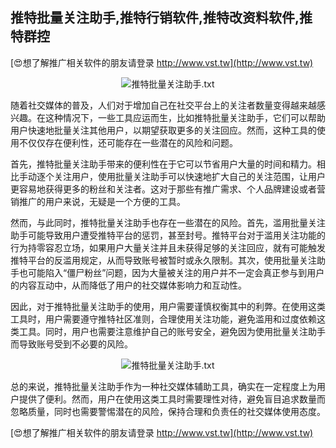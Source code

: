 ## **推特批量关注助手,推特行销软件,推特改资料软件,推特群控**

[😍想了解推广相关软件的朋友请登录 http://www.vst.tw](http://www.vst.tw)

 <center><img src="https://vst.tw/MP4/tuiguang/png/8.png" alt="推特批量关注助手.txt"></center>

随着社交媒体的普及，人们对于增加自己在社交平台上的关注者数量变得越来越感兴趣。在这种情况下，一些工具应运而生，比如推特批量关注助手，它们可以帮助用户快速地批量关注其他用户，以期望获取更多的关注回应。然而，这种工具的使用不仅仅存在便利性，还可能存在一些潜在的风险和问题。

首先，推特批量关注助手带来的便利性在于它可以节省用户大量的时间和精力。相比手动逐个关注用户，使用批量关注助手可以快速地扩大自己的关注范围，让用户更容易地获得更多的粉丝和关注者。这对于那些有推广需求、个人品牌建设或者营销推广的用户来说，无疑是一个方便的工具。

然而，与此同时，推特批量关注助手也存在一些潜在的风险。首先，滥用批量关注助手可能导致用户遭受推特平台的惩罚，甚至封号。推特平台对于滥用关注功能的行为持零容忍立场，如果用户大量关注并且未获得足够的关注回应，就有可能触发推特平台的反滥用规定，从而导致账号被暂时或永久限制。其次，使用批量关注助手也可能陷入“僵尸粉丝”问题，因为大量被关注的用户并不一定会真正参与到用户的内容互动中，从而降低了用户的社交媒体影响力和互动性。

因此，对于推特批量关注助手的使用，用户需要谨慎权衡其中的利弊。在使用这类工具时，用户需要遵守推特社区准则，合理使用关注功能，避免滥用和过度依赖这类工具。同时，用户也需要注意维护自己的账号安全，避免因为使用批量关注助手而导致账号受到不必要的风险。

 <center><img src="https://vst.tw/MP4/tuiguang/png/1.png" alt="推特批量关注助手.txt"></center>

总的来说，推特批量关注助手作为一种社交媒体辅助工具，确实在一定程度上为用户提供了便利。然而，用户在使用这类工具时需要理性对待，避免盲目追求数量而忽略质量，同时也需要警惕潜在的风险，保持合理和负责任的社交媒体使用态度。

[😍想了解推广相关软件的朋友请登录 http://www.vst.tw](http://www.vst.tw)



